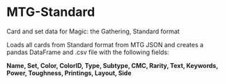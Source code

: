 # MTG-Standard
Card and set data for Magic: the Gathering, Standard format

Loads all cards from Standard format from MTG JSON and creates a pandas DataFrame and .csv file with the following fields:

**Name, Set, Color, ColorID, Type, Subtype, CMC, Rarity, Text, Keywords, Power, Toughness, Printings, Layout, Side**
